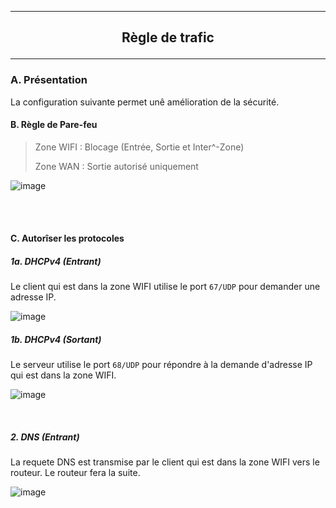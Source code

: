 --------------------------------------------------------------------------------------------------------------
## <p align='center'> Règle de trafic </p>
--------------------------------------------------------------------------------------------------------------
### A. Présentation
La configuration suivante permet unê amélioration de la sécurité.

#### B. Règle de Pare-feu
> Zone WIFI : Blocage (Entrée, Sortie et Inter^-Zone)
>
> Zone WAN : Sortie autorisé uniquement

![image](https://github.com/user-attachments/assets/67b67988-40e9-4a27-9db7-c609c9bae739)

<br />
<br />

#### C. Autorîser les protocoles
##### 1a. DHCPv4 (Entrant)
Le client qui est dans la zone WIFI utilise le port `67/UDP` pour demander une adresse IP.

![image](https://github.com/user-attachments/assets/7c76f1c3-c926-4171-8cdc-bf05486f5c22)

##### 1b. DHCPv4 (Sortant)
Le serveur utilise le port `68/UDP` pour répondre à la demande d'adresse IP qui est dans la zone WIFI.

![image](https://github.com/user-attachments/assets/12be971e-96f0-4ef1-830a-420adf900f95)

<br />

##### 2. DNS (Entrant)
La requete DNS est transmise par le client qui est dans la zone WIFI vers le routeur. Le routeur fera la suite.

![image](https://github.com/user-attachments/assets/ab5335b1-3527-4bb0-ac61-67ba3ff8a9a9)
